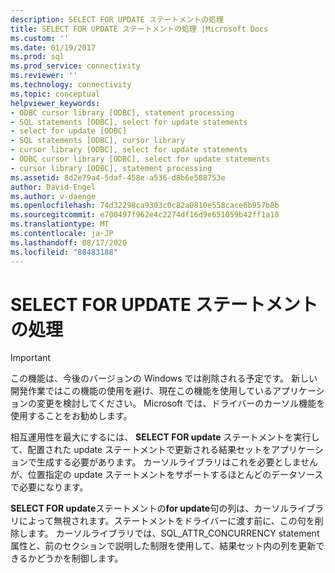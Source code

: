 ```yaml
---
description: SELECT FOR UPDATE ステートメントの処理
title: SELECT FOR UPDATE ステートメントの処理 |Microsoft Docs
ms.custom: ''
ms.date: 01/19/2017
ms.prod: sql
ms.prod_service: connectivity
ms.reviewer: ''
ms.technology: connectivity
ms.topic: conceptual
helpviewer_keywords:
- ODBC cursor library [ODBC], statement processing
- SQL statements [ODBC], select for update statements
- select for update [ODBC]
- SQL statements [ODBC], cursor library
- cursor library [ODBC], select for update statements
- ODBC cursor library [ODBC], select for update statements
- cursor library [ODBC], statement processing
ms.assetid: 8d2e79a4-5daf-458e-a536-d8b6e588753e
author: David-Engel
ms.author: v-daenge
ms.openlocfilehash: 74d32298ca9303c0c82a0810e558cace6b957b8b
ms.sourcegitcommit: e700497f962e4c2274df16d9e651059b42ff1a10
ms.translationtype: MT
ms.contentlocale: ja-JP
ms.lasthandoff: 08/17/2020
ms.locfileid: "88483188"
---
```

# <a name="processing-select-for-update-statements"></a>SELECT FOR UPDATE ステートメントの処理
> [!IMPORTANT]  
>  この機能は、今後のバージョンの Windows では削除される予定です。 新しい開発作業ではこの機能の使用を避け、現在この機能を使用しているアプリケーションの変更を検討してください。 Microsoft では、ドライバーのカーソル機能を使用することをお勧めします。  
  
 相互運用性を最大にするには、 **SELECT FOR update** ステートメントを実行して、配置された update ステートメントで更新される結果セットをアプリケーションで生成する必要があります。 カーソルライブラリはこれを必要としませんが、位置指定の update ステートメントをサポートするほとんどのデータソースで必要になります。  
  
 **SELECT FOR update**ステートメントの**for update**句の列は、カーソルライブラリによって無視されます。ステートメントをドライバーに渡す前に、この句を削除します。 カーソルライブラリでは、SQL_ATTR_CONCURRENCY statement 属性と、前のセクションで説明した制限を使用して、結果セット内の列を更新できるかどうかを制御します。
